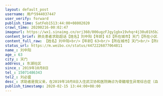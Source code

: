 ```yaml
---
layout: default_post
username: 用户5944037447
user_verify: forward
publish_time: SatFeb1513:44:00+08002020
crawl_time: 20200216-00:02:47
imageurl: https://wx1.sinaimg.cn/orj360/006ugzFJgy1gbx19vhqr4j30u01h5b29.jpg
content_brief: 肺炎患者求助超话【姓名】刘中阳【年龄】63【所在城市】天门【所在小区、社区】东湖社区【患病时间】2019年10月8日【病情描述】求助者是我父亲，在2019年10月8日入住武汉协和医院确诊为骨髓增生异常综合症（血癌）10月16号转回天门市人民至今没出院，一直要输血小板由于疫情的爆发，天门人民 ...全文
content_full_raw: 【姓名】刘中阳<br/>【年龄】63<br/>【所在城市】天门<br/>【所在小区、社区】东湖社区<br/>【患病时间】2019年10月8日<br/>【病情描述】求助者是我父亲，在2019年10月8日入住武汉协和医院确诊为骨髓增生异常综合症（血癌）10月16号转回天门市人民至今没出院，一直要输血小板由于疫情的爆发，天门人民医院所有科室停了，只看冠状病毒，等了一个月血库也没有血小板输，医生也奔赴一线，现在父亲的血小板只有1个了，急需血小板的输入否则有生命危险，希望帮忙转发下谢谢🙏🙏<br/>【联系方式】15071486343<br/>【其他紧急联系人】刘必盛
status_url: https://m.weibo.cn/status/4472226877064811
name_: 刘中阳
age_: 63
city_: 天门
address_: 东湖社区
since_: 2019年10月8日
tel_: 15071486343
tel2_: 刘必盛
desc_: 求助者是我父亲，在2019年10月8日入住武汉协和医院确诊为骨髓增生异常综合症（血癌）10月16号转回天门市人民至今没出院，一直要输血小板由于疫情的爆发，天门人民医院所有科室停了，只看冠状病毒，等了一个月血库也没有血小板输，医生也奔赴一线，现在父亲的血小板只有1个了，急需血小板的输入否则有生命危险，希望帮忙转发下谢谢🙏🙏
publish_timestamp: 2020-02-15 13:44:00+08:00
---
```

